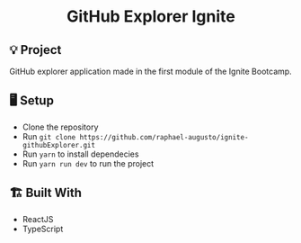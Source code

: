 <h1 align="center">GitHub Explorer Ignite</h1>



## 💡 Project
GitHub explorer application made in the first module of the Ignite Bootcamp.


## 🖥 Setup
- Clone the repository
- Run `git clone https://github.com/raphael-augusto/ignite-githubExplorer.git`
- Run `yarn` to install dependecies
- Run `yarn run dev` to run the project

## 🏗 Built With
- ReactJS
- TypeScript
